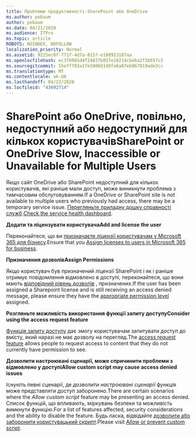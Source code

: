 ```yaml
---
title: Проблеми продуктивності-SharePoint або OneDrive
ms.author: pebaum
author: pebaum
ms.date: 04/21/2020
ms.audience: ITPro
ms.topic: article
ROBOTS: NOINDEX, NOFOLLOW
localization_priority: Normal
ms.assetid: 9225ec0f-771f-4d7a-8157-e188953107aa
ms.openlocfilehash: ec378981d4f24837b037e18214cbeba2f2b657c5
ms.sourcegitcommit: 55eff703a17e500681d8fa6a87eb067019ade3cc
ms.translationtype: MT
ms.contentlocale: uk-UA
ms.lasthandoff: 04/22/2020
ms.locfileid: "43692714"
---
```

# <a name="sharepoint-or-onedrive-slow-inaccessible-or-unavailable-for-multiple-users"></a><span data-ttu-id="5cae0-102">SharePoint або OneDrive, повільно, недоступний або недоступний для кількох користувачів</span><span class="sxs-lookup"><span data-stu-id="5cae0-102">SharePoint or OneDrive Slow, Inaccessible or Unavailable for Multiple Users</span></span>

<span data-ttu-id="5cae0-103">Якщо сайт OneDrive або SharePoint недоступний для кількох користувачів, які раніше мали доступ, може виникнути проблема з тимчасовим обслуговуванням.</span><span class="sxs-lookup"><span data-stu-id="5cae0-103">If a OneDrive or SharePoint site is not available to multiple users who previously had access, there may be a temporary service issue.</span></span> <span data-ttu-id="5cae0-104">[Перегляньте приладну дошку справності служб](https://portal.office.com/adminportal/home#/servicehealth).</span><span class="sxs-lookup"><span data-stu-id="5cae0-104">[Check the service health dashboard](https://portal.office.com/adminportal/home#/servicehealth).</span></span>

<span data-ttu-id="5cae0-105">**Додати та ліцензувати користувача**</span><span class="sxs-lookup"><span data-stu-id="5cae0-105">**Add and license the user**</span></span>

<span data-ttu-id="5cae0-106">Переконайтеся, що ви [призначаєте ліцензії користувачам у Microsoft 365 для бізнесу](https://docs.microsoft.com/office365/admin/subscriptions-and-billing/assign-licenses-to-users?view=o365-worldwide&amp;tabs=One).</span><span class="sxs-lookup"><span data-stu-id="5cae0-106">Ensure that you [Assign licenses to users in Microsoft 365 for business](https://docs.microsoft.com/office365/admin/subscriptions-and-billing/assign-licenses-to-users?view=o365-worldwide&amp;tabs=One).</span></span>


<span data-ttu-id="5cae0-107">**Призначення дозволів**</span><span class="sxs-lookup"><span data-stu-id="5cae0-107">**Assign Permissions**</span></span>

<span data-ttu-id="5cae0-108">Якщо користувач був призначений ліцензії SharePoint і як і раніше отримує повідомлення відмовлено в доступі, переконайтеся, що вони мають [відповідний рівень дозволів](https://docs.microsoft.com/sharepoint/understanding-permission-levels) , призначених.</span><span class="sxs-lookup"><span data-stu-id="5cae0-108">If the user has been assigned a Sharepoint license and is still receiving an access denied message, please ensure they have the [appropriate permission level](https://docs.microsoft.com/sharepoint/understanding-permission-levels) assigned.</span></span>

<span data-ttu-id="5cae0-109">**Розгляньте можливість використання функції запиту доступу**</span><span class="sxs-lookup"><span data-stu-id="5cae0-109">**Consider using the access request feature**</span></span>

<span data-ttu-id="5cae0-110">[Функція запиту доступу](https://support.office.com/article/Set-up-and-manage-access-requests-94B26E0B-2822-49D4-929A-8455698654B3) дає змогу користувачам запитувати доступ до вмісту, який наразі не має дозволу на перегляд.</span><span class="sxs-lookup"><span data-stu-id="5cae0-110">The [access request feature](https://support.office.com/article/Set-up-and-manage-access-requests-94B26E0B-2822-49D4-929A-8455698654B3) allows people to request access to content that they do not currently have permission to see.</span></span>

<span data-ttu-id="5cae0-111">**Дозволити настроювані сценарії, може спричинити проблеми з відмовлено у доступі**</span><span class="sxs-lookup"><span data-stu-id="5cae0-111">**Allow custom script may cause access denied issues**</span></span>

<span data-ttu-id="5cae0-112">Існують певні сценарії, де *дозволити настроювані сценарії* функція може представляти доступ заборонено.</span><span class="sxs-lookup"><span data-stu-id="5cae0-112">There are certain scenarios where the *Allow custom script* feature may be presenting an access denied.</span></span> <span data-ttu-id="5cae0-113">Список функцій, що впливають, міркувань безпеки та можливість вимкнути функцію.</span><span class="sxs-lookup"><span data-stu-id="5cae0-113">For a list of features affected, security considerations and the ability to disable the feature.</span></span> <span data-ttu-id="5cae0-114">Будь ласка, відвідайте [дозволити або заборонити користувацький скрипт](https://docs.microsoft.com/sharepoint/allow-or-prevent-custom-script).</span><span class="sxs-lookup"><span data-stu-id="5cae0-114">Please visit [Allow or prevent custom script](https://docs.microsoft.com/sharepoint/allow-or-prevent-custom-script).</span></span>

